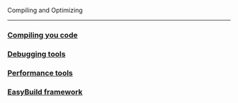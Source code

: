 Compiling and Optimizing

---

<!-- use only links inside h3 and h4 -->

### [Compiling you code](https://eth-cscs.github.io/production/compiling_and_optimizing/compiling_your_code)
### [Debugging tools](https://eth-cscs.github.io/production/compiling_and_optimizing/debugging_tools)
### [Performance tools](https://eth-cscs.github.io/production/compiling_and_optimizing/performance_tools)
### [EasyBuild framework](https://eth-cscs.github.io/production/compiling_and_optimizing/easybuild_framework)

